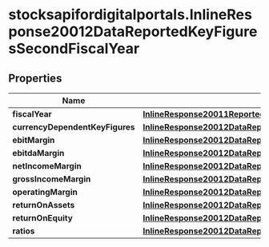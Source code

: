 # stocksapifordigitalportals.InlineResponse20012DataReportedKeyFiguresSecondFiscalYear

## Properties

Name | Type | Description | Notes
------------ | ------------- | ------------- | -------------
**fiscalYear** | [**InlineResponse20011ReportedKeyFiguresFirstFiscalYearFiscalYear**](InlineResponse20011ReportedKeyFiguresFirstFiscalYearFiscalYear.md) |  | [optional] 
**currencyDependentKeyFigures** | [**InlineResponse20012DataReportedKeyFiguresFirstFiscalYearCurrencyDependentKeyFigures**](InlineResponse20012DataReportedKeyFiguresFirstFiscalYearCurrencyDependentKeyFigures.md) |  | [optional] 
**ebitMargin** | [**InlineResponse20012DataReportedKeyFiguresFirstFiscalYearEbitMargin**](InlineResponse20012DataReportedKeyFiguresFirstFiscalYearEbitMargin.md) |  | [optional] 
**ebitdaMargin** | [**InlineResponse20012DataReportedKeyFiguresFirstFiscalYearEbitdaMargin**](InlineResponse20012DataReportedKeyFiguresFirstFiscalYearEbitdaMargin.md) |  | [optional] 
**netIncomeMargin** | [**InlineResponse20012DataReportedKeyFiguresFirstFiscalYearNetIncomeMargin**](InlineResponse20012DataReportedKeyFiguresFirstFiscalYearNetIncomeMargin.md) |  | [optional] 
**grossIncomeMargin** | [**InlineResponse20012DataReportedKeyFiguresFirstFiscalYearGrossIncomeMargin**](InlineResponse20012DataReportedKeyFiguresFirstFiscalYearGrossIncomeMargin.md) |  | [optional] 
**operatingMargin** | [**InlineResponse20012DataReportedKeyFiguresFirstFiscalYearOperatingMargin**](InlineResponse20012DataReportedKeyFiguresFirstFiscalYearOperatingMargin.md) |  | [optional] 
**returnOnAssets** | [**InlineResponse20012DataReportedKeyFiguresFirstFiscalYearReturnOnAssets**](InlineResponse20012DataReportedKeyFiguresFirstFiscalYearReturnOnAssets.md) |  | [optional] 
**returnOnEquity** | [**InlineResponse20012DataReportedKeyFiguresFirstFiscalYearReturnOnEquity**](InlineResponse20012DataReportedKeyFiguresFirstFiscalYearReturnOnEquity.md) |  | [optional] 
**ratios** | [**InlineResponse20012DataReportedKeyFiguresFirstFiscalYearRatios**](InlineResponse20012DataReportedKeyFiguresFirstFiscalYearRatios.md) |  | [optional] 


